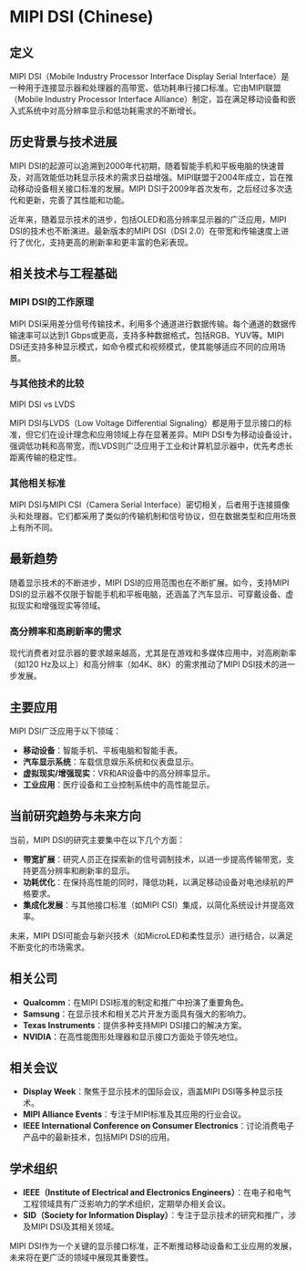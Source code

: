 # MIPI DSI (Chinese)

## 定义

MIPI DSI（Mobile Industry Processor Interface Display Serial Interface）是一种用于连接显示器和处理器的高带宽、低功耗串行接口标准。它由MIPI联盟（Mobile Industry Processor Interface Alliance）制定，旨在满足移动设备和嵌入式系统中对高分辨率显示和低功耗需求的不断增长。

## 历史背景与技术进展

MIPI DSI的起源可以追溯到2000年代初期，随着智能手机和平板电脑的快速普及，对高效能低功耗显示技术的需求日益增强。MIPI联盟于2004年成立，旨在推动移动设备相关接口标准的发展。MIPI DSI于2009年首次发布，之后经过多次迭代和更新，完善了其性能和功能。

近年来，随着显示技术的进步，包括OLED和高分辨率显示器的广泛应用，MIPI DSI的技术也不断演进。最新版本的MIPI DSI（DSI 2.0）在带宽和传输速度上进行了优化，支持更高的刷新率和更丰富的色彩表现。

## 相关技术与工程基础

### MIPI DSI的工作原理

MIPI DSI采用差分信号传输技术，利用多个通道进行数据传输。每个通道的数据传输速率可以达到1 Gbps或更高，支持多种数据格式，包括RGB、YUV等。MIPI DSI还支持多种显示模式，如命令模式和视频模式，使其能够适应不同的应用场景。

### 与其他技术的比较

MIPI DSI vs LVDS

MIPI DSI与LVDS（Low Voltage Differential Signaling）都是用于显示接口的标准，但它们在设计理念和应用领域上存在显著差异。MIPI DSI专为移动设备设计，强调低功耗和高带宽，而LVDS则广泛应用于工业和计算机显示器中，优先考虑长距离传输的稳定性。

### 其他相关标准

MIPI DSI与MIPI CSI（Camera Serial Interface）密切相关，后者用于连接摄像头和处理器。它们都采用了类似的传输机制和信号协议，但在数据类型和应用场景上有所不同。

## 最新趋势

随着显示技术的不断进步，MIPI DSI的应用范围也在不断扩展。如今，支持MIPI DSI的显示器不仅限于智能手机和平板电脑，还涵盖了汽车显示、可穿戴设备、虚拟现实和增强现实等领域。

### 高分辨率和高刷新率的需求

现代消费者对显示器的要求越来越高，尤其是在游戏和多媒体应用中，对高刷新率（如120 Hz及以上）和高分辨率（如4K、8K）的需求推动了MIPI DSI技术的进一步发展。

## 主要应用

MIPI DSI广泛应用于以下领域：

- **移动设备**：智能手机、平板电脑和智能手表。
- **汽车显示系统**：车载信息娱乐系统和仪表盘显示。
- **虚拟现实/增强现实**：VR和AR设备中的高分辨率显示。
- **工业应用**：医疗设备和工业控制系统中的高性能显示。

## 当前研究趋势与未来方向

当前，MIPI DSI的研究主要集中在以下几个方面：

- **带宽扩展**：研究人员正在探索新的信号调制技术，以进一步提高传输带宽，支持更高分辨率和刷新率的显示。
- **功耗优化**：在保持高性能的同时，降低功耗，以满足移动设备对电池续航的严格要求。
- **集成化发展**：与其他接口标准（如MIPI CSI）集成，以简化系统设计并提高效率。

未来，MIPI DSI可能会与新兴技术（如MicroLED和柔性显示）进行结合，以满足不断变化的市场需求。

## 相关公司

- **Qualcomm**：在MIPI DSI标准的制定和推广中扮演了重要角色。
- **Samsung**：在显示技术和相关芯片开发方面具有强大的影响力。
- **Texas Instruments**：提供多种支持MIPI DSI接口的解决方案。
- **NVIDIA**：在高性能图形处理器和显示接口方面处于领先地位。

## 相关会议

- **Display Week**：聚焦于显示技术的国际会议，涵盖MIPI DSI等多种显示技术。
- **MIPI Alliance Events**：专注于MIPI标准及其应用的行业会议。
- **IEEE International Conference on Consumer Electronics**：讨论消费电子产品中的最新技术，包括MIPI DSI的应用。

## 学术组织

- **IEEE（Institute of Electrical and Electronics Engineers）**：在电子和电气工程领域具有广泛影响力的学术组织，定期举办相关会议。
- **SID（Society for Information Display）**：专注于显示技术的研究和推广，涉及MIPI DSI及其相关领域。

MIPI DSI作为一个关键的显示接口标准，正不断推动移动设备和工业应用的发展，未来将在更广泛的领域中展现其重要性。